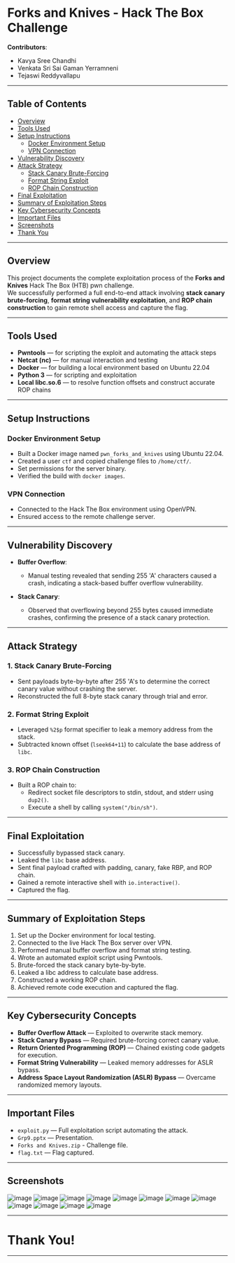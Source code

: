 # Forks and Knives - Hack The Box Challenge

**Contributors**:  
- Kavya Sree Chandhi  
- Venkata Sri Sai Gaman Yerramneni  
- Tejaswi Reddyvallapu  

---

## Table of Contents

- [Overview](#overview)
- [Tools Used](#tools-used)
- [Setup Instructions](#setup-instructions)
  - [Docker Environment Setup](#docker-environment-setup)
  - [VPN Connection](#vpn-connection)
- [Vulnerability Discovery](#vulnerability-discovery)
- [Attack Strategy](#attack-strategy)
  - [Stack Canary Brute-Forcing](#1-stack-canary-brute-forcing)
  - [Format String Exploit](#2-format-string-exploit)
  - [ROP Chain Construction](#3-rop-chain-construction)
- [Final Exploitation](#final-exploitation)
- [Summary of Exploitation Steps](#summary-of-exploitation-steps)
- [Key Cybersecurity Concepts](#key-cybersecurity-concepts)
- [Important Files](#important-files)
- [Screenshots](#screenshots)
- [Thank You](#thank-you)

---

## Overview

This project documents the complete exploitation process of the **Forks and Knives** Hack The Box (HTB) pwn challenge.  
We successfully performed a full end-to-end attack involving **stack canary brute-forcing**, **format string vulnerability exploitation**, and **ROP chain construction** to gain remote shell access and capture the flag.

---

## Tools Used

- **Pwntools** — for scripting the exploit and automating the attack steps
- **Netcat (nc)** — for manual interaction and testing
- **Docker** — for building a local environment based on Ubuntu 22.04
- **Python 3** — for scripting and exploitation
- **Local libc.so.6** — to resolve function offsets and construct accurate ROP chains

---

## Setup Instructions

### Docker Environment Setup

- Built a Docker image named `pwn_forks_and_knives` using Ubuntu 22.04.
- Created a user `ctf` and copied challenge files to `/home/ctf/`.
- Set permissions for the server binary.
- Verified the build with `docker images`.

### VPN Connection

- Connected to the Hack The Box environment using OpenVPN.
- Ensured access to the remote challenge server.

---

## Vulnerability Discovery

- **Buffer Overflow**:
  - Manual testing revealed that sending 255 'A' characters caused a crash, indicating a stack-based buffer overflow vulnerability.
  
- **Stack Canary**:
  - Observed that overflowing beyond 255 bytes caused immediate crashes, confirming the presence of a stack canary protection.

---

## Attack Strategy

### 1. Stack Canary Brute-Forcing

- Sent payloads byte-by-byte after 255 'A's to determine the correct canary value without crashing the server.
- Reconstructed the full 8-byte stack canary through trial and error.

### 2. Format String Exploit

- Leveraged `%2$p` format specifier to leak a memory address from the stack.
- Subtracted known offset (`lseek64+11`) to calculate the base address of `libc`.

### 3. ROP Chain Construction

- Built a ROP chain to:
  - Redirect socket file descriptors to stdin, stdout, and stderr using `dup2()`.
  - Execute a shell by calling `system("/bin/sh")`.

---

## Final Exploitation

- Successfully bypassed stack canary.
- Leaked the `libc` base address.
- Sent final payload crafted with padding, canary, fake RBP, and ROP chain.
- Gained a remote interactive shell with `io.interactive()`.
- Captured the flag.

---

## Summary of Exploitation Steps

1. Set up the Docker environment for local testing.
2. Connected to the live Hack The Box server over VPN.
3. Performed manual buffer overflow and format string testing.
4. Wrote an automated exploit script using Pwntools.
5. Brute-forced the stack canary byte-by-byte.
6. Leaked a libc address to calculate base address.
7. Constructed a working ROP chain.
8. Achieved remote code execution and captured the flag.

---

## Key Cybersecurity Concepts

- **Buffer Overflow Attack** — Exploited to overwrite stack memory.
- **Stack Canary Bypass** — Required brute-forcing correct canary value.
- **Return Oriented Programming (ROP)** — Chained existing code gadgets for execution.
- **Format String Vulnerability** — Leaked memory addresses for ASLR bypass.
- **Address Space Layout Randomization (ASLR) Bypass** — Overcame randomized memory layouts.

---

## Important Files

- `exploit.py` — Full exploitation script automating the attack.
- `Grp9.pptx` — Presentation.
- `Forks and Knives.zip` - Challenge file.
- `flag.txt` — Flag captured.

---

## Screenshots
![image](https://github.com/user-attachments/assets/de47cac0-9b6e-4042-b4ee-246bbed8774a)
![image](https://github.com/user-attachments/assets/36d062bf-33d5-4217-af75-21b624af4245)
![image](https://github.com/user-attachments/assets/e5f01987-9094-453c-b372-570b6bca593b)
![image](https://github.com/user-attachments/assets/d712074d-4206-49aa-b9a3-edfe9b7e8c94)
![image](https://github.com/user-attachments/assets/c4ce4fb5-b21e-4779-aac1-3e94891faff5)
![image](https://github.com/user-attachments/assets/bf90d9c2-1062-4d44-8554-97f4b5a4df73)
![image](https://github.com/user-attachments/assets/9c8a84e3-4b87-4196-8ea0-3a80a787056c)
![image](https://github.com/user-attachments/assets/00f76a87-90bb-49cd-afaf-0ab83f44f001)
![image](https://github.com/user-attachments/assets/ce13754e-9c44-4cb7-9c61-e3339621e457)
![image](https://github.com/user-attachments/assets/607bc546-f4ed-466b-8f92-4b35ec65ed20)
![image](https://github.com/user-attachments/assets/eafd8a51-06ea-4e4b-9054-d8e4ec590af4)
![image](https://github.com/user-attachments/assets/b001278d-d3d5-4b44-a04e-def30df67292)



























---

# Thank You!

---
